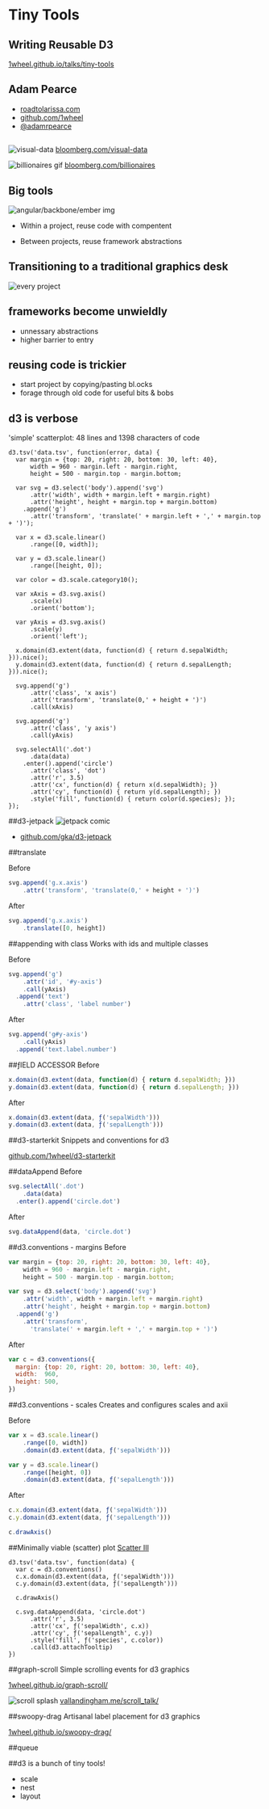 # Tiny Tools

## Writing Reusable D3

[1wheel.github.io/talks/tiny-tools](http://1wheel.github.io/talks/tiny-tools/#/)


## Adam Pearce
- [roadtolarissa.com](http://roadtolarissa.com)
- [github.com/1wheel](https://github.com/1wheel)
- [@adamrpearce](https://twitter.com/adamrpearce)


<!-- started at bloomberg two years ago, hired to develop explorative interactive data products -->
## 
![visual-data](img/visual-data.png)
[bloomberg.com/visual-data](http://www.bloomberg.com/visual-data)


<!-- complex interactions with lots of screens -->
![billionaires gif](img/billionaires.png)
[bloomberg.com/billionaires](http://www.bloomberg.com/billionaires/)


<!--  -->
## Big tools
![angular/backbone/ember img](img/)

- Within a project, reuse code with compentent

- Between projects, reuse framework abstractions


<!--  start to publish interactive work on a weekly and daily basis intead of monthly. 

tk tk published in 2015!
-->
## Transitioning to a traditional graphics desk
![every project](http://www.bloomberg.com/graphics/2015-in-graphics/)


<!-- big frameworks become too unwieldly 
  
  - too many abstractions 
  - don't need to manage complex state 
  - working directly with DOM is hacky

  - high fixed cost to starting a new project
  - barrier to entry; want designers and reporters

default on techiqal debt!
-->
## frameworks become unwieldly 
  - unnessary abstractions 
  - higher barrier to entry


<!--  -->
## reusing code is trickier
- start project by copying/pasting bl.ocks 
- forage through old code for useful bits & bobs


<!-- working with much lower primatives than ggplot or something - tons of flexablitiy, but even doing something simple is hard -->
## d3 is verbose

'simple' scatterplot: 48 lines and 1398 characters of code
````
d3.tsv('data.tsv', function(error, data) {
  var margin = {top: 20, right: 20, bottom: 30, left: 40},
      width = 960 - margin.left - margin.right,
      height = 500 - margin.top - margin.bottom;

  var svg = d3.select('body').append('svg')
      .attr('width', width + margin.left + margin.right)
      .attr('height', height + margin.top + margin.bottom)
    .append('g')
      .attr('transform', 'translate(' + margin.left + ',' + margin.top + ')');
  
  var x = d3.scale.linear()
      .range([0, width]);

  var y = d3.scale.linear()
      .range([height, 0]);

  var color = d3.scale.category10();

  var xAxis = d3.svg.axis()
      .scale(x)
      .orient('bottom');

  var yAxis = d3.svg.axis()
      .scale(y)
      .orient('left');

  x.domain(d3.extent(data, function(d) { return d.sepalWidth; })).nice();
  y.domain(d3.extent(data, function(d) { return d.sepalLength; })).nice();

  svg.append('g')
      .attr('class', 'x axis')
      .attr('transform', 'translate(0,' + height + ')')
      .call(xAxis)

  svg.append('g')
      .attr('class', 'y axis')
      .call(yAxis)

  svg.selectAll('.dot')
      .data(data)
    .enter().append('circle')
      .attr('class', 'dot')
      .attr('r', 3.5)
      .attr('cx', function(d) { return x(d.sepalWidth); })
      .attr('cy', function(d) { return y(d.sepalLength); })
      .style('fill', function(d) { return color(d.species); });
});
````


<!--  Gregor made add ons for d3
don't need bostock to merge a pull request - experment w/ APIs on your own first
 -->
##d3-jetpack
![jetpack comic](https://camo.githubusercontent.com/37eb19461d1dba8d6af9c2a816f488b9bf244691/687474703a2f2f33362e6d656469612e74756d626c722e636f6d2f74756d626c725f6d346b6b7864386e57423172776b7264626f315f3530302e6a7067)

- [github.com/gka/d3-jetpack](https://github.com/gka/d3-jetpack)


<!-- 
what do we end up copying and pasting all the time?

have to remember to type transform, then build the string w/ the wonky svg syntax-->
##translate

Before
````javascript
svg.append('g.x.axis')
    .attr('transform', 'translate(0,' + height + ')')
````

After

````javascript
svg.append('g.x.axis')
    .translate([0, height])
````


##appending with class
Works with ids and multiple classes

Before

````javascript
svg.append('g')
    .attr('id', '#y-axis')
    .call(yAxis)
  .append('text')
    .attr('class', 'label number')
````

After

````javascript
svg.append('g#y-axis')
    .call(yAxis)
  .append('text.label.number')
````


<!-- pluck, 

also composes. no more typing return!!

can do this w/ es6 too, nice not having a build step.  -->
##ƒIELD ACCESSOR
Before

````javascript
x.domain(d3.extent(data, function(d) { return d.sepalWidth; }))
y.domain(d3.extent(data, function(d) { return d.sepalLength; }))
````

After

````javascript
x.domain(d3.extent(data, ƒ('sepalWidth')))
y.domain(d3.extent(data, ƒ('sepalLength')))
````


<!--  gregor stopped responding pull requests - realized i could just make my own!-->
##d3-starterkit
Snippets and conventions for d3

[github.com/1wheel/d3-starterkit](https://github.com/1wheel/d3-starterkit)


<!-- only just enter exit update if you need it! -->
##dataAppend
Before

````javascript
svg.selectAll('.dot')
    .data(data)
  .enter().append('circle.dot')
````

After

````javascript
svg.dataAppend(data, 'circle.dot')
````


<!-- no more google around for the margin conventention bl.ock -->
##d3.conventions - margins
Before

````javascript
var margin = {top: 20, right: 20, bottom: 30, left: 40},
    width = 960 - margin.left - margin.right,
    height = 500 - margin.top - margin.bottom;

var svg = d3.select('body').append('svg')
    .attr('width', width + margin.left + margin.right)
    .attr('height', height + margin.top + margin.bottom)
  .append('g')
    .attr('transform', 
      'translate(' + margin.left + ',' + margin.top + ')')
````

After
````javascript
var c = d3.conventions({
  margin: {top: 20, right: 20, bottom: 30, left: 40},
  width:  960,
  height: 500,
})
````


<!--  sets the range of linear scales and links them to axis -->
##d3.conventions - scales
Creates and configures scales and axii

Before

````javascript
var x = d3.scale.linear()
    .range([0, width])
    .domain(d3.extent(data, ƒ('sepalWidth')))

var y = d3.scale.linear()
    .range([height, 0])
    .domain(d3.extent(data, ƒ('sepalLength')))
````

After
````javascript
c.x.domain(d3.extent(data, ƒ('sepalWidth')))
c.y.domain(d3.extent(data, ƒ('sepalLength')))

c.drawAxis()
````


<!-- 
  much eaiser to sketch with d3. can make 3 or 4 or 6 and present rough sketches, and improve the best. looking at the actual data earlier is better 
  
  also nice to move from sketch to final polishing more seamlessly - doing prelim work in R or excel would require starting from scracth to add interactivity.
-->
##Minimally viable (scatter) plot 
[Scatter III](http://bl.ocks.org/1wheel/3dfee2b74943398f0550)

````
d3.tsv('data.tsv', function(data) {
  var c = d3.conventions()
  c.x.domain(d3.extent(data, ƒ('sepalWidth')))
  c.y.domain(d3.extent(data, ƒ('sepalLength')))

  c.drawAxis()

  c.svg.dataAppend(data, 'circle.dot')
      .attr('r', 3.5)
      .attr('cx', ƒ('sepalWidth', c.x))
      .attr('cy', ƒ('sepalLength', c.y))
      .style('fill', ƒ('species', c.color))
      .call(d3.attachTooltip)
})
````


<!--  -->
##graph-scroll
Simple scrolling events for d3 graphics

[1wheel.github.io/graph-scroll/](http://1wheel.github.io/graph-scroll/)



<!--  -->
![scroll splash](img/scroll_talk.png)
[vallandingham.me/scroll_talk/](http://vallandingham.me/scroll_talk/)



<!--  -->
##swoopy-drag
Artisanal label placement for d3 graphics

[1wheel.github.io/swoopy-drag/](http://1wheel.github.io/swoopy-drag/)


##queue


##d3 is a bunch of tiny tools!

- scale
- nest
- layout
